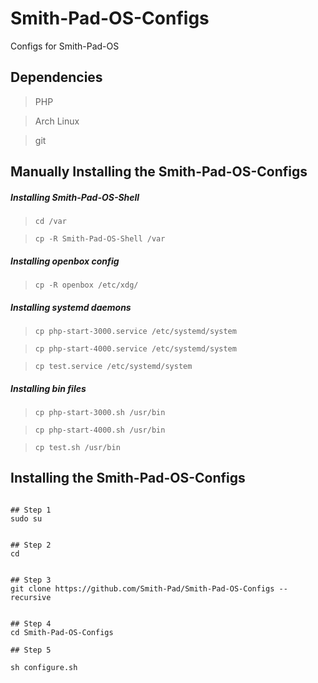 # Smith-Pad-OS-Configs
Configs for Smith-Pad-OS

## Dependencies 

> PHP

> Arch Linux 

> git


## Manually Installing the Smith-Pad-OS-Configs 

##### Installing Smith-Pad-OS-Shell 

> `cd /var`

> `cp -R Smith-Pad-OS-Shell /var`



##### Installing openbox config 

> `cp -R openbox /etc/xdg/`




##### Installing systemd daemons 

> `cp php-start-3000.service /etc/systemd/system`

> `cp php-start-4000.service /etc/systemd/system`

> `cp test.service /etc/systemd/system `



##### Installing bin files

> `cp php-start-3000.sh /usr/bin`

> `cp php-start-4000.sh /usr/bin`

> `cp test.sh /usr/bin`






## Installing the Smith-Pad-OS-Configs



```shell

## Step 1
sudo su


## Step 2 
cd


## Step 3 
git clone https://github.com/Smith-Pad/Smith-Pad-OS-Configs --recursive


## Step 4
cd Smith-Pad-OS-Configs 

## Step 5 

sh configure.sh

```
